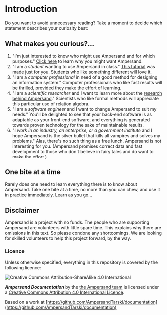 # Introduction

Do you want to avoid unnecessary reading? Take a moment to decide which statement describes your curiosity best:

## What makes you curious?...

1. "I'm just interested to know who might use Ampersand and for which purposes." [Click here](why-ampersand/) to learn why you might want Ampersand.
2. "I am a _student_ wanting to use Ampersand in class." [This tutorial](tutorial-rap3/) was made just for you. Students who like something different will love it.
3. "I am a _computer professional_ in need of a good method for designing an information system." Computer professionals who like fast results will be thrilled, provided they make the effort of learning.
4. "I am a _scientific researcher_ and I want to learn more about the [research behind Ampersand](research.md)." Scientists who like formal methods will appreciate this particular use of relation algebra.
5. "I am a _software engineer_ and I want to change Ampersand to suit my needs." You'll be delighted to see that your back-end software is as adaptable as your front-end software, and everything is generated towards proven technology for the sake of maintainable results.
6. "I _work in an industry, an enterprise, or a government institute_ and I hope Ampersand is the silver bullet that kills all vampires and solves my problems." Alas, there's no such thing as a free lunch. Ampersand is not interesting for you. \(Ampersand promises correct data and fast development to those who don't believe in fairy tales and do want to make the effort.\)

## One bite at a time

Rarely does one need to learn everything there is to know about Ampersand. Take one bite at a time, no more than you can chew, and use it in practice immediately. Learn as you go...

## Disclaimer

Ampersand is a project with no funds. The people who are supporting Ampersand are volunteers with little spare time. This explains why there are omissions in this text. So please condone any shortcomings. We are looking for skilled volunteers to help this project forward, by the way.

### Licence

Unless otherwise specified, everything in this repository is covered by the following licence:

![Creative Commons Attribution-ShareAlike 4.0 International](https://licensebuttons.net/l/by-sa/4.0/88x31.png)

_**Ampersand Documentation**_ by the [the Ampersand team](https://www.gitbook.com/@ampersandtarski) is licensed under a [Creative Commons Attribution 4.0 International Licence](http://creativecommons.org/licenses/by-sa/4.0/).

Based on a work at [https://github.com/AmpersandTarski/documentation](https://github.com/AmpersandTarski/documentation)

